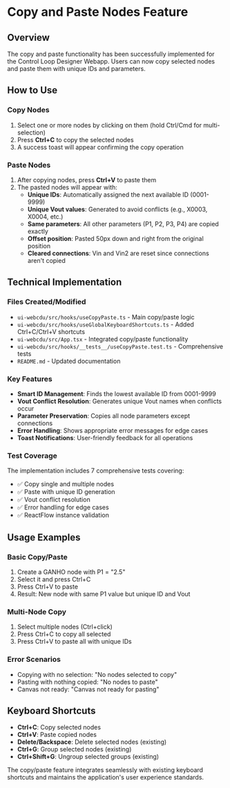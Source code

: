 # Copy and Paste Nodes Feature

## Overview
The copy and paste functionality has been successfully implemented for the Control Loop Designer Webapp. Users can now copy selected nodes and paste them with unique IDs and parameters.

## How to Use

### Copy Nodes
1. Select one or more nodes by clicking on them (hold Ctrl/Cmd for multi-selection)
2. Press **Ctrl+C** to copy the selected nodes
3. A success toast will appear confirming the copy operation

### Paste Nodes
1. After copying nodes, press **Ctrl+V** to paste them
2. The pasted nodes will appear with:
   - **Unique IDs**: Automatically assigned the next available ID (0001-9999)
   - **Unique Vout values**: Generated to avoid conflicts (e.g., X0003, X0004, etc.)
   - **Same parameters**: All other parameters (P1, P2, P3, P4) are copied exactly
   - **Offset position**: Pasted 50px down and right from the original position
   - **Cleared connections**: Vin and Vin2 are reset since connections aren't copied

## Technical Implementation

### Files Created/Modified
- `ui-webcdu/src/hooks/useCopyPaste.ts` - Main copy/paste logic
- `ui-webcdu/src/hooks/useGlobalKeyboardShortcuts.ts` - Added Ctrl+C/Ctrl+V shortcuts
- `ui-webcdu/src/App.tsx` - Integrated copy/paste functionality
- `ui-webcdu/src/hooks/__tests__/useCopyPaste.test.ts` - Comprehensive tests
- `README.md` - Updated documentation

### Key Features
- **Smart ID Management**: Finds the lowest available ID from 0001-9999
- **Vout Conflict Resolution**: Generates unique Vout names when conflicts occur
- **Parameter Preservation**: Copies all node parameters except connections
- **Error Handling**: Shows appropriate error messages for edge cases
- **Toast Notifications**: User-friendly feedback for all operations

### Test Coverage
The implementation includes 7 comprehensive tests covering:
- ✅ Copy single and multiple nodes
- ✅ Paste with unique ID generation
- ✅ Vout conflict resolution
- ✅ Error handling for edge cases
- ✅ ReactFlow instance validation

## Usage Examples

### Basic Copy/Paste
1. Create a GANHO node with P1 = "2.5"
2. Select it and press Ctrl+C
3. Press Ctrl+V to paste
4. Result: New node with same P1 value but unique ID and Vout

### Multi-Node Copy
1. Select multiple nodes (Ctrl+click)
2. Press Ctrl+C to copy all selected
3. Press Ctrl+V to paste all with unique IDs

### Error Scenarios
- Copying with no selection: "No nodes selected to copy"
- Pasting with nothing copied: "No nodes to paste"
- Canvas not ready: "Canvas not ready for pasting"

## Keyboard Shortcuts
- **Ctrl+C**: Copy selected nodes
- **Ctrl+V**: Paste copied nodes
- **Delete/Backspace**: Delete selected nodes (existing)
- **Ctrl+G**: Group selected nodes (existing)
- **Ctrl+Shift+G**: Ungroup selected groups (existing)

The copy/paste feature integrates seamlessly with existing keyboard shortcuts and maintains the application's user experience standards.
